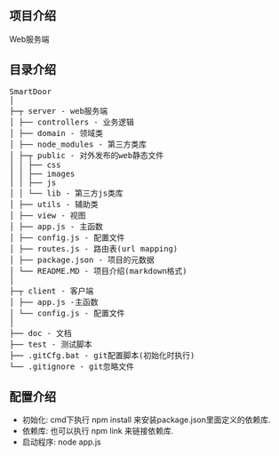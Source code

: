 ## 项目介绍
  Web服务端

## 目录介绍
<pre>
SmartDoor
│
├─┬ server - web服务端 
│ ├── controllers - 业务逻辑
│ ├── domain - 领域类 
│ ├── node_modules - 第三方类库
│ ├─┬ public - 对外发布的web静态文件 
│ │ ├── css 
│ │ ├── images 
│ │ ├── js 
│ │ └── lib - 第三方js类库
│ ├── utils - 辅助类
│ ├── view - 视图
│ ├── app.js - 主函数 
│ ├── config.js - 配置文件
│ ├── routes.js - 路由表(url mapping)
│ ├── package.json - 项目的元数据 
│ └── README.MD - 项目介绍(markdown格式)
│
├─┬ client - 客户端
│ ├── app.js -主函数
│ └── config.js - 配置文件
│
├── doc - 文档
├── test - 测试脚本
├── .gitCfg.bat - git配置脚本(初始化时执行)
└── .gitignore - git忽略文件
</pre>

## 配置介绍
* 初始化: cmd下执行 npm install 来安装package.json里面定义的依赖库.
* 依赖库: 也可以执行 npm link <module name> 来链接依赖库.
* 启动程序: node app.js